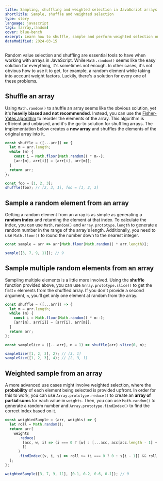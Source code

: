 ```yaml
---
title: Sampling, shuffling and weighted selection in JavaScript arrays
shortTitle: Sample, shuffle and weighted selection
type: story
language: javascript
tags: [array,random]
cover: blue-bench
excerpt: Learn how to shuffle, sample and perform weighted selection on JavaScript arrays.
dateModified: 2024-03-15
---
```


Random value selection and shuffling are essential tools to have when working with arrays in JavaScript. While `Math.random()` seems like the easy solution for everything, it's sometimes not enough. In other cases, it's not obvious how to use it to get, for example, a random element while taking into account weight factors. Luckily, there's a solution for every one of these problems.

## Shuffle an array

Using `Math.random()` to shuffle an array seems like the obvious solution, yet it's **heavily biased and not recommended**. Instead, you can use the [Fisher-Yates algorithm](https://en.wikipedia.org/wiki/Fisher%E2%80%93Yates_shuffle#Fisher_and_Yates'_original_method) to reorder the elements of the array. This algorithm is efficient and unbiased, and it's the go-to solution for shuffling arrays. The implementation below creates a **new array** and shuffles the elements of the original array into it.

```js
const shuffle = ([...arr]) => {
  let m = arr.length;
  while (m) {
    const i = Math.floor(Math.random() * m--);
    [arr[m], arr[i]] = [arr[i], arr[m]];
  }
  return arr;
};

const foo = [1, 2, 3];
shuffle(foo); // [2, 3, 1], foo = [1, 2, 3]
```

## Sample a random element from an array

Getting a random element from an array is as simple as generating a **random index** and returning the element at that index. To calculate the index, you can use `Math.random()` and `Array.prototype.length` to generate a random number in the range of the array's length. Additionally, you need to use `Math.floor()` to round the number down to the nearest integer.

```js
const sample = arr => arr[Math.floor(Math.random() * arr.length)];

sample([3, 7, 9, 11]); // 9
```

## Sample multiple random elements from an array

Sampling multiple elements is a little more involved. Using the **shuffle** function provided above, you can use `Array.prototype.slice()` to get the first `n` elements from the shuffled array. If you don't provide a second argument, `n`, you'll get only one element at random from the array.

```js
const shuffle = ([...arr]) => {
  let m = arr.length;
  while (m) {
    const i = Math.floor(Math.random() * m--);
    [arr[m], arr[i]] = [arr[i], arr[m]];
  }
  return arr;
};

const sampleSize = ([...arr], n = 1) => shuffle(arr).slice(0, n);

sampleSize([1, 2, 3], 2); // [3, 1]
sampleSize([1, 2, 3], 4); // [2, 3, 1]
```

## Weighted sample from an array

A more advanced use cases might involve weighted selection, where the **probability** of each element being selected is provided upfront. In order for this to work, you can use `Array.prototype.reduce()` to create an **array of partial sums** for each value in `weights`. Then, you can use `Math.random()` to generate a random number and `Array.prototype.findIndex()` to find the correct index based on it.

```js
const weightedSample = (arr, weights) => {
  let roll = Math.random();
  return arr[
    weights
      .reduce(
        (acc, w, i) => (i === 0 ? [w] : [...acc, acc[acc.length - 1] + w]),
        []
      )
      .findIndex((v, i, s) => roll >= (i === 0 ? 0 : s[i - 1]) && roll < v)
  ];
};

weightedSample([3, 7, 9, 11], [0.1, 0.2, 0.6, 0.1]); // 9
```
